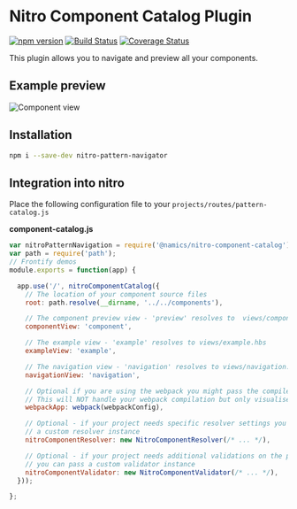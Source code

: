 # Nitro Component Catalog Plugin

[![npm version](https://badge.fury.io/js/%40namics%2Fnitro-component-catalog.svg)](https://badge.fury.io/js/%40namics%2Fnitro-component-catalog)
[![Build Status](https://travis-ci.org/namics/nitro-component-catalog.svg?branch=master)](https://travis-ci.org/namics/nitro-component-catalog)
[![Coverage Status](https://coveralls.io/repos/github/namics/nitro-component-catalog/badge.svg?branch=master)](https://coveralls.io/github/namics/nnitro-component-catalog?branch=master)

This plugin allows you to navigate and preview all your components.

## Example preview

![Component view](https://raw.githubusercontent.com/namics/nitro-component-catalog/master/preview.png)

## Installation

```bash
npm i --save-dev nitro-pattern-navigator
```

## Integration into nitro

Place the following configuration file to your `projects/routes/pattern-catalog.js`

**component-catalog.js**
```js
var nitroPatternNavigation = require('@namics/nitro-component-catalog');
var path = require('path');
// Frontify demos
module.exports = function(app) {

  app.use('/', nitroComponentCatalog({
    // The location of your component source files
  	root: path.resolve(__dirname, '../../components'),

    // The component preview view - 'preview' resolves to  views/component.hbs
  	componentView: 'component',

    // The example view - 'example' resolves to views/example.hbs
  	exampleView: 'example',

    // The navigation view - 'navigation' resolves to views/navigation.hbs
  	navigationView: 'navigation',

    // Optional if you are using the webpack you might pass the compiler instance
    // This will NOT handle your webpack compilation but only visualise the dependencies
  	webpackApp: webpack(webpackConfig),

    // Optional - if your project needs specific resolver settings you can pass
    // a custom resolver instance
    nitroComponentResolver: new NitroComponentResolver(/* ... */),

    // Optional - if your project needs additional validations on the pattern.json
    // you can pass a custom validator instance
    nitroComponentValidator: new NitroComponentValidator(/* ... */),
  }));

};
```
